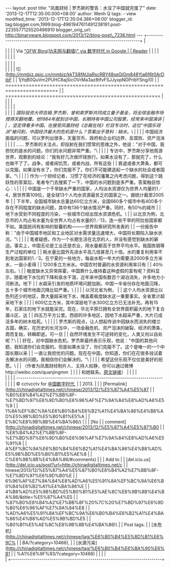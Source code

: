 --- layout: post title: "凤凰财经 | 罗杰斯的警告：水没了中国就完蛋了"
date: '2013-12-17T12:35:00.000+08:00' author: Wenh Q tags: - view
modified\_time: '2013-12-17T12:35:04.386+08:00' blogger\_id:
tag:blogger.com,1999:blog-4961947611491238191.post-2235577125520496910
blogger\_orig\_url:
http://binaryware.blogspot.com/2013/12/blog-post\_7236.html ---
+--------------------------------------------------------------------------+
| <div>                                                                    |
|                                                                          |
| Via ["GFW Blog(功夫网与翻墙)" via 数字时代 in Google                     |
| Reader](https://www.blogger.com/blogger.g?blogID=4961947611491238191)    |
|                                                                          |
| </div>                                                                   |
|                                                                          |
| <div style="font-size: 14px; margin-top: 5px;">                          |
|                                                                          |
| <div>                                                                    |
|                                                                          |
| ![](http://mmbiz.qpic.cn/mmbiz/kkTS8fAUiaRscRBY48seGlGm848Yia6f6t0ArDibF |
| 1jYqB0QuVm2PUHC8ajSicOVrMa3az8tfvFSJJyxpNDPribYSng/0)                    |
| ======================================================================== |
| =====================================================                    |
|                                                                          |
| </div>                                                                   |
|                                                                          |
| <div>                                                                    |
|                                                                          |
| *国际投资大师吉姆.罗杰斯，曾和索罗斯共同成立量子基金，将全球金融市场搅得天翻地覆。他1984年就到访中国，长期持有中国公司股票，经常来中国演讲 |
| ，坚定得看多中国。在接受凤凰财经《总裁在线》栏目专访时，这位"中国乐观派"被问到，中国经济最大的危机是什么？答案出乎意料：缺水。*\ |
|                                                                          |
| 中国经济面临的问题，可以罗列出很多，天量货币、政府和企业的边界、反腐败、资产泡沫 |
|                                                                          |
| …… 罗杰斯的关注点，却投射在我们惯常的思维之外，他说："对于中国，我担忧的是水的问题。你们的水问题非常严重。"\ |
|                                                                          |
| 专访中，罗杰斯分享他周游世界，观察到的结论："我有好几次做环球旅行。如果水没有了，那就完了，什么也做不了了。战争，或者闹饥荒，或者内战，所有这些 |
| 衰退或者大萧条，都可以克服。如果没有水了，你们克服不了。你们不可能建造起一个缺水的社会或者国家。"\ |
|                                                                          |
| 作为一个财经记者，习惯了在经济的藩篱之内考虑问题，得到这个跳跃性的答案后，笔者专门去搜索了一下，中国的水问题到底多严重。答案触目惊心：\ |
|                                                                          |
| 中国是一个干旱缺水严重的国家，人均淡水资源仅为世界人均量的1／4，居世界第109位，是全球13个人均水资源最贫乏的国家之一。据统计截至2005年 |
| 下半年，全国城市缺水总量达60亿立方米，全国660多个城市中有400多个存在不同程度的缺水问题，其中有136个缺水情况严重。同时，有50％的城市 |
| 地下水受到不同程度的污染，一些城市已经出现水资源危机。\                  |
| 以北京为例，北京市的人均占有水量为全世界人均占有水量的1／13，连一些干旱的阿拉伯国家都不如。美国民间有影响的智囊机构———世界观察研究所发表的 |
| 一份报告中称："由于中国城市地区和工业地区对水需求量迅速增大，中国将长期陷入缺水状况。"\ |
|                                                                          |
| 笔者疑惑，作为一个长期生活在北京的人，并没有感觉到缺水的窘迫。事实上，中国无论是工业还是农业，用水量都高于世界平均水平。我国炼钢等生产过程的单位 |
| 耗水量比国外先进水平高几倍甚至几十倍。水的重复利用率不到发达国家的1／3。在宁夏的一些地方，每亩水稻一年大约需要浇2000多立方米水，一亩小麦得 |
| 1200多立方米水。中国农村普遍的水资源利用率只有                           |
| 40％左右。\                                                              |
| 极度缺水又异常挥霍，中国靠什么维持着这种虚假的富有呢？资料显示，随着地下水位的下降和泉水干涸，近年来中国有数百个湖泊消失，许多地方小河断流。地下 |
| 水超采引发的地质环境问题加剧。中国一半省份存在地面沉降，五十多个城市地面沉降比较严重。\ |
|                                                                          |
| 以河北省为例，                                                           |
| 这个人均水资源比以色列还少的地区，靠大量超采地下水，掩盖着极度缺水这一重要事实。全省累计超采地下水 |
|                                                                          |
| 600亿立方米，其中深层地下水300亿立方已无法补充。再有15年，石家庄的地下水就能采完。现在，华北平原已拥有全世界面积最大的地下复合漏斗区，达 |
| 四五万平方公里。西部的许多地区，因地下水超采严重，大片已成活多年的树木枯死。\ |
|                                                                          |
| 罗杰斯的观点，让人想起传说中因缺水而消失的楼兰古国，确实，在历史的长河当中，一场金融危机、资产泡沫的破裂、经济的萧条，周而复始，转瞬即逝。可一旦 |
| 自然环境发生不可逆转的变化，人类又何以自处呢？\                          |
| 好在，对中国缺水危机，罗杰斯最终表示乐观，他说："中国的其他问题，我知道你们会克服的。但是如果水没了，你们克服不了。这个是唯一的一个中国长期以来 |
| 一直让我担忧的问题。现在在中国，你知道，你们在花很多钱试着去解决水的问题。我相信你们会解决的。"\ |
|                                                                          |
| 希望这份乐观不仅仅是美好的祝愿。\                                        |
| （作者为凤凰财经制片人、主持人权静，你可以通过微博http://weibo.com/quanjingmm  |
|                                                                          |
| 和她联系。[原文链接](http://tieba.baidu.com/p/2754085496)）              |
|                                                                          |
| </div>                                                                   |
|                                                                          |
| ------------------------------------------------------------------------ |
|                                                                          |
| © cctvcctv for [中国数字时代](http://chinadigitaltimes.net/chinese),     |
| 2013. |                                                                  |
| [Permalink](http://chinadigitaltimes.net/chinese/2013/12/%E5%87%A4%E5%87 |
| %B0%E8%B4%A2%E7%BB%8F-%E7%BD%97%E6%9D%B0%E6%96%AF%E7%9A%84%E8%AD%A6%E5%9 |
| 1%8A%EF%BC%9A%E6%B0%B4%E6%B2%A1%E4%BA%86%E4%B8%AD%E5%9B%BD%E5%B0%B1%E5%A |
| E%8C%E8%9B%8B%E4%BA%86/)                                                 |
| | [No                                                                    |
| comment](http://chinadigitaltimes.net/chinese/2013/12/%E5%87%A4%E5%87%B0 |
| %E8%B4%A2%E7%BB%8F-%E7%BD%97%E6%9D%B0%E6%96%AF%E7%9A%84%E8%AD%A6%E5%91%8 |
| A%EF%BC%9A%E6%B0%B4%E6%B2%A1%E4%BA%86%E4%B8%AD%E5%9B%BD%E5%B0%B1%E5%AE%8 |
| C%E8%9B%8B%E4%BA%86/#comments)                                           |
| | Add to                                                                 |
| [del.icio.us](http://del.icio.us/post?url=http://chinadigitaltimes.net/c |
| hinese/2013/12/%E5%87%A4%E5%87%B0%E8%B4%A2%E7%BB%8F-%E7%BD%97%E6%9D%B0%E |
| 6%96%AF%E7%9A%84%E8%AD%A6%E5%91%8A%EF%BC%9A%E6%B0%B4%E6%B2%A1%E4%BA%86%E |
| 4%B8%AD%E5%9B%BD%E5%B0%B1%E5%AE%8C%E8%9B%8B%E4%BA%86/&title=%E5%87%A4%E5 |
| %87%B0%E8%B4%A2%E7%BB%8F%20%7C%20%E7%BD%97%E6%9D%B0%E6%96%AF%E7%9A%84%E8 |
| %AD%A6%E5%91%8A%EF%BC%9A%E6%B0%B4%E6%B2%A1%E4%BA%86%E4%B8%AD%E5%9B%BD%E5 |
| %B0%B1%E5%AE%8C%E8%9B%8B%E4%BA%86)\                                      |
| Post tags:                                                               |
| [水危机](http://chinadigitaltimes.net/chinese/tag/%E6%B0%B4%E5%8D%B1%E6%9C% |
| BA/?category=10466),                                                     |
| [水源污染](http://chinadigitaltimes.net/chinese/tag/%E6%B0%B4%E6%BA%90%E6%B1 |
| %A1%E6%9F%93/?category=10466)                                            |
|                                                                          |
| </div>                                                                   |
+--------------------------------------------------------------------------+


